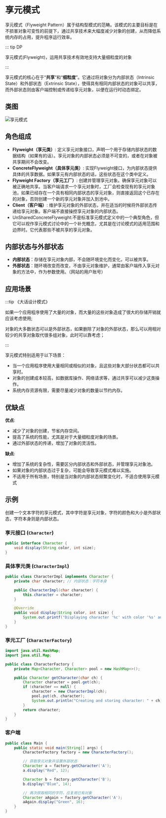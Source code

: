 # 享元模式

享元模式（Flyweight Pattern）属于结构型模式的范畴。该模式的主要目标是在不损害对象可变性的前提下，通过共享技术来大幅度减少对象的创建，从而降低系统内存的占用，提升程序运行效率。

:::  tip DP

享元模式(Flyweight)，运用共享技术有效地支持大量细粒度的对象

:::

享元模式的核心在于“**共享**”和“**细粒度**”。它通过将对象分为内部状态（Intrinsic State）和外部状态（Extrinsic State），使得具有相同内部状态的对象可以共享，而外部状态则由客户端控制或传递给享元对象，以便在运行时动态绑定。

## 类图

![享元模式](/assets/image/method/dp/享元模式.png)

## 角色组成

- **Flyweight（享元类）**: 定义享元对象接口，声明一个用于存储内部状态的数据结构（如果有的话）。享元对象的内部状态必须是不可变的，或者在对象被共享期间不会改变。
- **ConcreteFlyweight（具体享元类）**: 实现Flyweight接口，为内部状态提供具体的共享数据。如果享元有内部状态的话，这些状态在这个类中定义。
- **Flyweight Factory（享元工厂）**: 创建并管理享元对象。确保享元对象可以被正确地共享。当客户端请求一个享元对象时，工厂会检查现有的享元对象池，如果已经存在一个具有相同内部状态的享元对象，则直接返回这个已存在的对象，否则创建一个新的享元对象并加入到池中。
- **Client（客户端）**: 维护享元对象的外部状态，并在适当的时候将外部状态传递给享元对象。客户端不直接操控享元对象的内部状态。
- UnSharedConcreteFlyweight:不是标准享元模式定义中的一个典型角色，但它可以视作享元模式讨论中的一个补充概念，尤其是在讨论模式的适用范围和边界时。它代表那些不被共享的享元对象。

## 内部状态与外部状态

- **内部状态**：存储在享元对象内部，不会随环境变化而变化，可以被共享。
- **外部状态**：随环境改变而改变，不由享元对象维护，通常由客户端传入享元对象的方法中，作为参数使用。（网站的用户账号）

## 应用场景

:::tip 《大话设计模式》

如果一个应用程序使用了大量的对象，而大量的这些对象造成了很大的存储开销就应该考虑使用;

对象的大多数状态可以是外部状态，如果删除了对象的外部状态，那么可以用相对较少的共享对象取代很多组对象，此时可以靠考虑；

:::

享元模式特别适用于以下场景：

- 当一个应用程序使用大量相同或相似的对象，且这些对象大部分状态都可以共享时。
- 对象的创建成本较高，如数据库操作、网络请求等，通过共享可以减少这类操作。
- 系统内存资源有限，需要尽量减少对象的数量以节约内存。

## 优缺点

**优点**:

- 减少了对象的创建，节省内存空间。
- 提高了系统的性能，尤其是对于大量细粒度对象的场景。
- 通过外部状态的传递，增加了对象的灵活性。

**缺点**:

- 增加了系统的复杂性，需要区分内部状态和外部状态，并管理享元对象池。
- 如果对象的内部状态过于复杂，可能会导致享元模式难以实施。
- 不适用于所有场景，特别是当对象的内部状态频繁变化时，不适合使用享元模式

## 示例

创建一个文本字符的享元模式，其中字符是享元对象，字符的颜色和大小是外部状态，字符本身则是内部状态。

### 享元接口 (`Character`)

```java
public interface Character {
    void display(String color, int size);
}
```

### 具体享元类 (`CharacterImpl`)

```java
public class CharacterImpl implements Character {
    private char character; // 内部状态：字符本身

    public CharacterImpl(char character) {
        this.character = character;
    }

    @Override
    public void display(String color, int size) {
        System.out.printf("Displaying character '%c' with color '%s' and size %d%n", character, color, size);
    }
}
```

### 享元工厂 (`CharacterFactory`)

```java
import java.util.HashMap;
import java.util.Map;

public class CharacterFactory {
    private Map<Character, Character> pool = new HashMap<>();

    public Character getCharacter(char ch) {
        Character character = pool.get(ch);
        if (character == null) {
            character = new CharacterImpl(ch);
            pool.put(ch, character);
            System.out.println("Creating and storing character: " + ch);
        }
        return character;
    }
}
```

### 客户端

```java
public class Main {
    public static void main(String[] args) {
        CharacterFactory factory = new CharacterFactory();

        // 获取享元对象并设置外部状态
        Character a = factory.getCharacter('A');
        a.display("Red", 12);

        Character b = factory.getCharacter('B');
        b.display("Blue", 14);

        // 再次获取相同的字符，应复用已有对象
        Character aAgain = factory.getCharacter('A');
        aAgain.display("Green", 16);
    }
}
```

